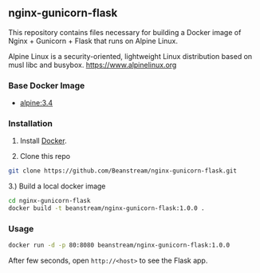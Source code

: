 ## nginx-gunicorn-flask

This repository contains files necessary for building a Docker image of
Nginx + Gunicorn + Flask that runs on Alpine Linux.

Alpine Linux is a security-oriented, lightweight Linux distribution based on musl libc and busybox.
https://www.alpinelinux.org

### Base Docker Image

* [alpine:3.4](https://registry.hub.docker.com/_/alpine/)

### Installation

1. Install [Docker](https://www.docker.com/).

2. Clone this repo

```bash
git clone https://github.com/Beanstream/nginx-gunicorn-flask.git
```

3.) Build a local docker image

```bash
cd nginx-gunicorn-flask
docker build -t beanstream/nginx-gunicorn-flask:1.0.0 .
```

### Usage

```bash
docker run -d -p 80:8080 beanstream/nginx-gunicorn-flask:1.0.0
```

After few seconds, open `http://<host>` to see the Flask app.
